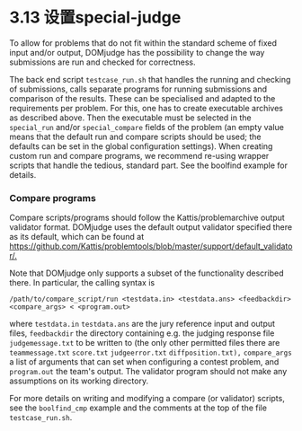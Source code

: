 # 3.13 设置special-judge

To allow for problems that do not fit within the standard scheme of fixed input and/or output, DOMjudge has the possibility to change the way submissions are run and checked for correctness.

The back end script `testcase_run.sh` that handles the running and checking of submissions, calls separate programs for running submissions and comparison of the results. These can be specialised and adapted to the requirements per problem. For this, one has to create executable archives as described above. Then the executable must be selected in the `special_run` and/or `special_compare` fields of the problem (an empty value means that the default run and compare scripts should be used; the defaults can be set in the global configuration settings). When creating custom run and compare programs, we recommend re-using wrapper scripts that handle the tedious, standard part. See the boolfind example for details.

### Compare programs
Compare scripts/programs should follow the Kattis/problemarchive output validator format. DOMjudge uses the default output validator specified there as its default, which can be found at <https://github.com/Kattis/problemtools/blob/master/support/default_validator/.>

Note that DOMjudge only supports a subset of the functionality described there. In particular, the calling syntax is

```shell
/path/to/compare_script/run <testdata.in> <testdata.ans> <feedbackdir> <compare_args> < <program.out>
```

where `testdata.in` `testdata.ans` are the jury reference input and output files, `feedbackdir` the directory containing e.g. the judging response file `judgemessage.txt` to be written to (the only other permitted files there are `teammessage.txt` `score.txt` `judgeerror.txt` `diffposition.txt),` `compare_args` a list of arguments that can set when configuring a contest problem, and `program.out` the team's output. The validator program should not make any assumptions on its working directory.

For more details on writing and modifying a compare (or validator) scripts, see the `boolfind_cmp` example and the comments at the top of the file `testcase_run.sh`.
